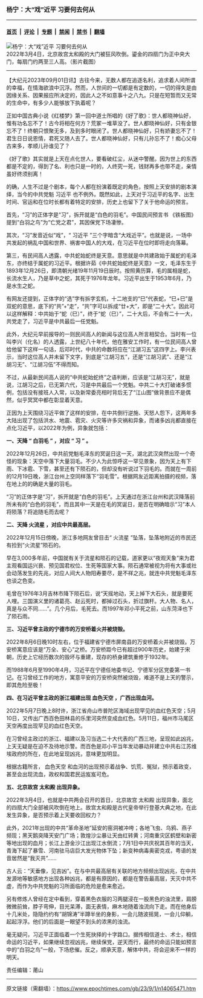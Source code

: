 ### 杨宁：大“戏”近平 习要何去何从

---

#### [首页](../../../..?n14065471) &nbsp;|&nbsp; [评论](../../../../../epoch-comment?n14065471) &nbsp;|&nbsp; [专题](../../../../../epoch-special?n14065471) &nbsp;|&nbsp; [禁闻](../../../../../epoch-news?n14065471) &nbsp;|&nbsp; [禁书](../../../../../books?n14065471) &nbsp;|&nbsp; [翻墙](https://github.com/gfw-breaker/nogfw/blob/master/README.md?n14065471)


<div><img alt="杨宁：大“戏”近平 习要何去何从" class="attachment-djy_600_400 size-djy_600_400 wp-post-image" src="https://i.epochtimes.com/assets/uploads/2022/03/id13634182-12-600x400.jpg"/>
<div class="caption">
 2022年3月4日，北京故宫太和殿的大门被狂风吹倒。鎏金的四扇门为正中央大门，每扇门约两至三人高。（影片截图）
</div></div><hr/><div class="post_content" id="artbody" itemprop="articleBody">
 <!-- article content begin -->
 <p>
  【大纪元2023年09月01日讯】古往今来，无数人都在追逐名利，追求着人间所谓的幸福，在情海欲浪中沉浮。然而，人世间的一切都是有定数的，一切的得失是由因缘关系、因果报应所决定的，因此人之不如意事十之八九。只是在短暂而又无常的生命中，有多少人能够放下执着呢？
 </p>
 <p>
  正如中国古典小说《红楼梦》第一回中道士所唱的《好了歌》：世人都晓神仙好，惟有功名忘不了！古今将相在何方？荒冢一堆草没了。世人都晓神仙好，只有金银忘不了！终朝只恨聚无多，及到多时眼闭了。世人都晓神仙好，只有娇妻忘不了！君生日日说恩情，君死又随人去了。世人都晓神仙好，只有儿孙忘不了！痴心父母古来多，孝顺儿孙谁见了？
 </p>
 <p>
  《好了歌》其实就是上天在点化世人，要看破红尘，从迷中警醒。因为世上的东西都是不定的，得到了名、利也只是一时的，人终究一死，钱财再多也带不走，亲情虽好终须别离！
 </p>
 <p>
  的确，人生不过是个剧本，每个人都在扮演着既定的角色，按照上天安排的剧本演绎，当今的中共党魁
  <ok href="https://www.epochtimes.com/gb/tag/%E4%B9%A0%E8%BF%91%E5%B9%B3.html">
   习近平
  </ok>
  也不例外。既然如此，上天对于习近平的名字、出生时间、官运和在位时长都有着特定的安排，历史上也留下了关于他命运的预言。
 </p>
 <p>
  首先，“习”的正体字是“习”，拆开就是“白色的羽毛”。中国民间预言书
  <ok href="https://www.epochtimes.com/gb/tag/%E3%80%8A%E9%93%81%E6%9D%BF%E5%9B%BE%E3%80%8B.html">
   《铁板图》
  </ok>
  提到“白羽之鸟”为“亡党之君”，其因保党下场凄惨。
 </p>
 <p>
  其次，“习”发音近似“戏”，“
  <ok href="https://www.epochtimes.com/gb/tag/%E4%B9%A0%E8%BF%91%E5%B9%B3.html">
   习近平
  </ok>
  ”三个字暗含“大戏近平”。也就是说，一场中共发起的祸乱中国和世界、祸害中国人的大戏，在习近平在位时即将走向落幕。
 </p>
 <p>
  第三，有民间高人透露，中共蛇始蛇终是天意。意思就是中共建政始于属蛇的毛泽东，亦终结于属蛇的习近平。根据许茹《中共蛇始蛇终是天意》一文，毛泽东生于1893年12月26日，即清朝光绪19年11月19日辰时。按照黄历算，毛的属相是蛇，长流水生人，乃是草中之蛇，其死于1976年龙年。习近平出生于1953年6月，乃是水生之蛇。
 </p>
 <p>
  有网友还提到，正体字的“选”字有拆字玄机，十二地支的“巳”代表蛇，“巳+巳”是双蛇的意思，底下的“共”+“走”，“共”字可以拆成“廿+大”，即是“二十大”。因此可以这样解释：中共始于“蛇（巳）”，终于“蛇（巳）”，二十大后，不会有二十一大，共党走了，习近平是中共最后一任党魁。
 </p>
 <p>
  此外，大纪元早前报导的一则民间高人的新闻与这位高人所言相契合。当时有一位叫李兴（化名）的人透露，上世纪八十年代，他在雅安工作时，有一位民间高人曾给他留下这样一句话，后邓时代，中共的命数将应在“江湖习五”这四字上。李兴表示，当时这位高人并未留下文字，到底是“江胡习五”，还是“江胡习武”、还是“江胡习无”、“江胡习伍”不得而知。
 </p>
 <p>
  不过，从最新民间高人说的“中共蛇始蛇终”之语判断，应该是“江胡习无”，就是说，江胡习之后，已无第六代，习是中共最后一个党魁。中共二十大打破诸多惯例，包括没有接班人入常，以及新常委亮相时背后无了“江山图”做背景应不是偶然，似乎冥冥中都在彰显着天意。
 </p>
 <p>
  正因为上天围绕习近平做了这样的安排，在中共倒行逆施、天怒人怨下，这两年多大陆出现了包括洪水、地震、雹灾、火灾等许多灾祸和异象，而诸多凶兆都直接在点化习近平，以2022年为例，异象就包括：
 </p>
 <p>
  <strong>
   一、天降
  </strong>
  <strong>
   “
  </strong>
  <strong>
   白羽毛
  </strong>
  <strong>
   ”
  </strong>
  <strong>
   ，对应
  </strong>
  <strong>
   “
  </strong>
  <strong>
   习
  </strong>
  <strong>
   ”
  </strong>
  <strong>
   。
  </strong>
 </p>
 <p>
  2022年12月26日，中共前党魁毛泽东的冥诞日这一天，湖北武汉突然出现一个奇怪的现象：天空中落下大量羽毛。不少人为此惊呼这一罕见景象，因为天上有下雨、下冰雹、下雪，甚至还有下陨石的，但却没有听说过下羽毛的。而就在一周前的12月19日晚，浙江台州上空同样落下“羽毛雪”。根据网友近距离拍摄的视频，落在地上的的确是大量的羽毛。
 </p>
 <p>
  “习”的正体字是“习”，拆开就是“白色的羽毛”。上天通过在浙江台州和武汉降落前所未有的“白色的羽毛”，而且其中一天是在毛的冥诞日，是否在明确暗示“习”本人将陨落？将追随毛而去呢？
 </p>
 <p>
  <strong>
   二、天降
   <ok href="https://www.epochtimes.com/gb/tag/%E7%81%AB%E6%B5%81%E6%98%9F.html">
    火流星
   </ok>
   ，对应中共最高层。
  </strong>
 </p>
 <p>
  2022年12月15日傍晚，浙江多地网友曾目击“
  <ok href="https://www.epochtimes.com/gb/tag/%E7%81%AB%E6%B5%81%E6%98%9F.html">
   火流星
  </ok>
  ”坠落，坠落地附近的市民还有捡到“火流星”陨石的。
 </p>
 <p>
  早在3,000多年前，中国就有关于流星和陨石的记载，道家更以“夜观天象”来为君主观看国运兴衰、预见国君权位、生死等国家大事。陨石通常被视为将有大事或社会动荡发生的先兆，对应人间大人物阳寿要尽，是不祥之兆，就连中共党魁毛泽东也谈之色变。
 </p>
 <p>
  毛曾在1976年3月吉林市降下陨石后，说“天摇地动，天上掉下大石头，就是要死人哩。三国演义里的诸葛亮、赵云死时，都掉过石头，折过旗杆。大人物、名人，真是与众不同……”。几个月后，毛死去。而1997年邓小平死之前，山东菏泽也下了陨石雨。
 </p>
 <p>
  <strong>
   三、习近平曾主政的宁德市的万安桥着火并被烧毁。
  </strong>
 </p>
 <p>
  2022年8月6日晚10时左右，位于福建省宁德市屏南县的万安桥着火并被烧毁。万安桥寓意应该是“万全、安心”之桥。万安桥距今已有超过900年历史，始建于宋朝，历史上它经历数次的毁坏与重建，现存的桥身建筑重修于1932年。
 </p>
 <p>
  而1988年6月至1990年4月，习近平在宁德任地委书记、宁德军分区党委第一书记。在习曾经工作的地方，寓意平安的万安桥突然被烧毁，难道不是上天的警示，即其危险至极！
 </p>
 <p>
  <strong>
   四、在习近平曾主政的浙江福建出现
   <ok href="https://www.epochtimes.com/gb/tag/%E8%A1%80%E8%89%B2%E5%A4%A9%E7%A9%BA.html">
    血色天空
   </ok>
   ，广西出现血河。
  </strong>
 </p>
 <p>
  2022年5月7日晚上8时许，浙江省舟山市普陀区海域出现罕见的血红色天空；5月10日，又传出广西百色田林县的乐里河突然变成血红色。5月11日，福州市马尾区天空再度出现罕见的血红色天空。
 </p>
 <p>
  在习曾经主政过的浙江、福建以及习当选二十大代表的广西三地，呈现如此凶兆，上天无疑是在迫不及待地示警。而百色是邓小平当年发动暴动并建立中共右江苏维埃政府的所在，在此地呈现凶兆，意味更加明显。
 </p>
 <p>
  根据古籍所言，
  <ok href="https://www.epochtimes.com/gb/tag/%E8%A1%80%E8%89%B2%E5%A4%A9%E7%A9%BA.html">
   血色天空
  </ok>
  和血河的出现预示着战争、饥荒、冤狱，预示着政变，甚至会出现流血，政权和国君民运岌岌可危。
 </p>
 <p>
  <strong>
   五、北京故宫
   <ok href="https://www.epochtimes.com/gb/tag/%E5%A4%AA%E5%92%8C%E6%AE%BF.html">
    太和殿
   </ok>
   出现异象。
  </strong>
 </p>
 <p>
  2022年3月4日，也就是中共两会召开的首日，北京故宫
  <ok href="https://www.epochtimes.com/gb/tag/%E5%A4%AA%E5%92%8C%E6%AE%BF.html">
   太和殿
  </ok>
  出现异象，面北的四扇大门全部被风吹倒在地上。故宫太和殿是古代皇帝举行登基大典之地，在此发生异象，是否预示着上天要收回权力？
 </p>
 <p>
  此外，2021年出现的中共“革命圣地”延安的窑洞被冲垮；各地飞虫、乌鸦、燕子频现；黑天鹅突降天安门广场；敦煌沙尘暴让天由红转黄；河南重灾区鹤壁和新密等地出现的血月；长江上游金沙江出现江水倒流；7月1日中共庆祝其百年的当天，青海下起了暴雪、河南驻马店巨大发光物体下坠；新变种病毒奥密克戎，粤语的发音居然是“我灭共”……
 </p>
 <p>
  古人云：“天垂像，见吉凶”。在与中共最高层有关联的地方频频出现凶兆，在中共发源地等敏感地方出现各种凶兆，都是有原因的，都是在警告最高层，天灭中共不虚，而作为中共党魁的习所面临的危险是愈来愈近。
 </p>
 <p>
  另有修炼人曾经在定中看到，穿着黑色衣服的习两腿浸在一股黑色的浊流里，肩膀微微前耸，脖子弯伸，目光呆滞，面无表情，麻木地随着浊流向下走。而在他身后十几米处，隐隐约约有“胡锦涛”半蹲半坐的身影，一会儿随波摇晃，一会儿仰躺，起起浮浮。他们的后面是一眼望不到头的浓黑的浊流。
 </p>
 <p>
  毫无疑问，习近平正面临着一个生死抉择的十字路口。据传相信道士、术士，相信命运的习近平，如果继续忽视凶兆，继续保党，逆天而行，最终的命运只能如预言中的“白羽之鸟”一般，下场悲催。反之，顺承天意，解体中共，将会迎来不一样的明天。
 </p>
 <p>
  责任编辑：莆山
 </p>
 <!-- article content end -->
 <div id="below_article_ad">
 </div>
</div>


---

原文链接（需翻墙）：https://www.epochtimes.com/gb/23/9/1/n14065471.htm